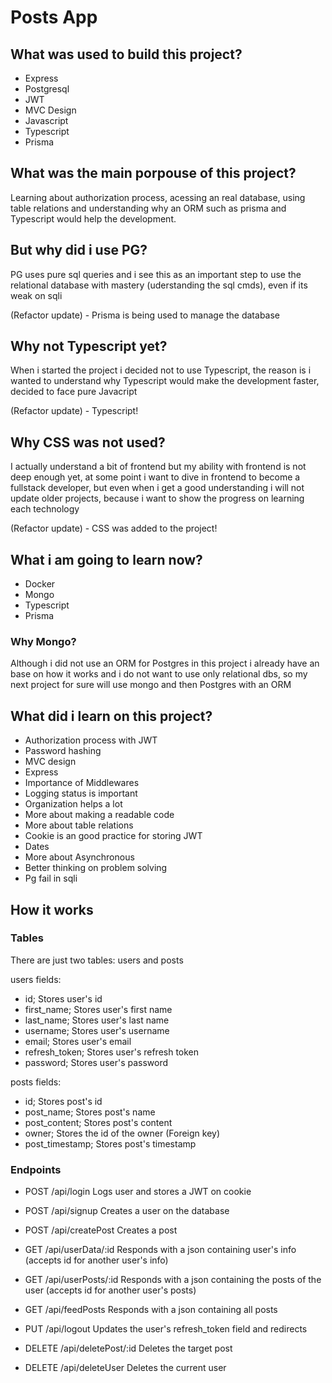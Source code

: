 # Posts App
## What was used to build this project?
- Express
- Postgresql
- JWT
- MVC Design
- Javascript
- Typescript
- Prisma
## What was the main porpouse of this project?
Learning about authorization process, acessing an real database, using table relations and understanding why an ORM such as prisma and Typescript would help the development.
## But why did i use PG?
PG uses pure sql queries and i see this as an important step to use the relational database with mastery (uderstanding the sql cmds), even if its weak on sqli

(Refactor update) - Prisma is being used to manage the database
## Why not Typescript yet?
When i started the project i decided not to use Typescript, the reason is i wanted to understand why Typescript would make the development faster, decided to face pure Javacript

(Refactor update) - Typescript!
## Why CSS was not used?
I actually understand a bit of frontend but my ability with frontend is not deep enough yet, at some point i want to dive in frontend to become a fullstack developer, but even when i get a good understanding i will not update older projects, because i want to show the progress on learning each technology

(Refactor update) - CSS was added to the project!
## What i am going to learn now?
- Docker
- Mongo
- Typescript
- Prisma
### Why Mongo?
Although i did not use an ORM for Postgres in this project i already have an base on how it works and i do not want to use only relational dbs, so my next project for sure will use mongo and then Postgres with an ORM
## What did i learn on this project?
- Authorization process with JWT
- Password hashing
- MVC design
- Express
- Importance of Middlewares
- Logging status is important
- Organization helps a lot
- More about making a readable code
- More about table relations
- Cookie is an good practice for storing JWT
- Dates
- More about Asynchronous
- Better thinking on problem solving
- Pg fail in sqli
## How it works
### Tables
There are just two tables: users and posts

users fields:

- id; Stores user's id
- first_name; Stores user's first name
- last_name; Stores user's last name
- username; Stores user's username
- email; Stores user's email
- refresh_token; Stores user's refresh token
- password; Stores user's password

posts fields:

- id; Stores post's id
- post_name; Stores post's name
- post_content; Stores post's content
- owner; Stores the id of the owner (Foreign key)
- post_timestamp; Stores post's timestamp

### Endpoints

- POST /api/login Logs user and stores a JWT on cookie
- POST /api/signup Creates a user on the database
- POST /api/createPost Creates a post

- GET /api/userData/:id Responds with a json containing user's info (accepts id for another user's info)
- GET /api/userPosts/:id Responds with a json containing the posts of the user (accepts id for another user's posts)
- GET /api/feedPosts Responds with a json containing all posts

- PUT /api/logout Updates the user's refresh_token field and redirects

- DELETE /api/deletePost/:id Deletes the target post
- DELETE /api/deleteUser Deletes the current user
